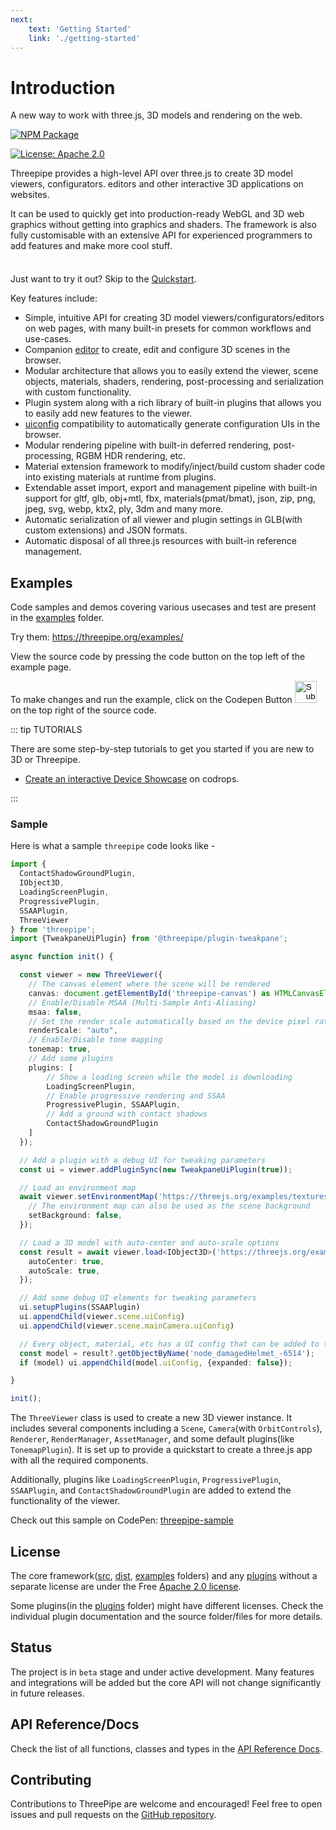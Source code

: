 ```yaml
---
next:
    text: 'Getting Started'
    link: './getting-started'
---
```


# Introduction

A new way to work with three.js, 3D models and rendering on the web.

[![NPM Package](https://img.shields.io/npm/v/threepipe.svg)](https://www.npmjs.com/package/threepipe)

[![License: Apache 2.0](https://img.shields.io/badge/License-Apache%202.0-green.svg)](https://opensource.org/license/apache-2-0/)

[//]: # (todo image)

Threepipe provides a high-level API over three.js to create 3D model viewers, configurators. editors and other interactive 3D applications on websites. 

It can be used to quickly get into production-ready WebGL and 3D web graphics without getting into graphics and shaders. The framework is also fully customisable with an extensive API for experienced programmers to add features and make more cool stuff.

<div class="tip custom-block" style="padding-top: 8px">

Just want to try it out? Skip to the [Quickstart](./getting-started).

</div>

Key features include:
- Simple, intuitive API for creating 3D model viewers/configurators/editors on web pages, with many built-in presets for common workflows and use-cases.
- Companion [editor](https://editor.threepipe.org/) to create, edit and configure 3D scenes in the browser.
- Modular architecture that allows you to easily extend the viewer, scene objects, materials, shaders, rendering, post-processing and serialization with custom functionality.
- Plugin system along with a rich library of built-in plugins that allows you to easily add new features to the viewer.
- [uiconfig](https://github.com/repalash/uiconfig.js) compatibility to automatically generate configuration UIs in the browser.
- Modular rendering pipeline with built-in deferred rendering, post-processing, RGBM HDR rendering, etc.
- Material extension framework to modify/inject/build custom shader code into existing materials at runtime from plugins.
- Extendable asset import, export and management pipeline with built-in support for gltf, glb, obj+mtl, fbx, materials(pmat/bmat), json, zip, png, jpeg, svg, webp, ktx2, ply, 3dm and many more.
- Automatic serialization of all viewer and plugin settings in GLB(with custom extensions) and JSON formats.
- Automatic disposal of all three.js resources with built-in reference management.

## Examples

Code samples and demos covering various usecases and test are present in the [examples](https://github.com/repalash/threepipe/tree/master/examples/) folder.

Try them: https://threepipe.org/examples/

View the source code by pressing the code button on the top left of the example page.

To make changes and run the example, click on the Codepen Button <input type="image" src="https://s3-us-west-2.amazonaws.com/s.cdpn.io/t-1/cp-arrow-right.svg" width="35" height="35" style="margin-bottom: -0.6rem; cursor: unset;"> on the top right of the source code.

::: tip TUTORIALS

There are some step-by-step tutorials to get you started if you are new to 3D or Threepipe.
- [Create an interactive Device Showcase](https://tympanus.net/codrops/2024/08/07/interactive-3d-device-showcase-with-threepipe/) on codrops.

:::

### Sample

Here is what a sample `threepipe` code looks like -

```typescript
import {
  ContactShadowGroundPlugin,
  IObject3D,
  LoadingScreenPlugin,
  ProgressivePlugin,
  SSAAPlugin,
  ThreeViewer
} from 'threepipe';
import {TweakpaneUiPlugin} from '@threepipe/plugin-tweakpane';

async function init() {

  const viewer = new ThreeViewer({
    // The canvas element where the scene will be rendered
    canvas: document.getElementById('threepipe-canvas') as HTMLCanvasElement,
    // Enable/Disable MSAA (Multi-Sample Anti-Aliasing)
    msaa: false,
    // Set the render scale automatically based on the device pixel ratio
    renderScale: "auto",
    // Enable/Disable tone mapping
    tonemap: true,
    // Add some plugins
    plugins: [
        // Show a loading screen while the model is downloading
        LoadingScreenPlugin,
        // Enable progressive rendering and SSAA
        ProgressivePlugin, SSAAPlugin,
        // Add a ground with contact shadows
        ContactShadowGroundPlugin
    ]
  });

  // Add a plugin with a debug UI for tweaking parameters
  const ui = viewer.addPluginSync(new TweakpaneUiPlugin(true));

  // Load an environment map
  await viewer.setEnvironmentMap('https://threejs.org/examples/textures/equirectangular/venice_sunset_1k.hdr', {
    // The environment map can also be used as the scene background
    setBackground: false,
  });

  // Load a 3D model with auto-center and auto-scale options
  const result = await viewer.load<IObject3D>('https://threejs.org/examples/models/gltf/DamagedHelmet/glTF/DamagedHelmet.gltf', {
    autoCenter: true,
    autoScale: true,
  });

  // Add some debug UI elements for tweaking parameters
  ui.setupPlugins(SSAAPlugin)
  ui.appendChild(viewer.scene.uiConfig)
  ui.appendChild(viewer.scene.mainCamera.uiConfig)

  // Every object, material, etc has a UI config that can be added to the UI to configure it.
  const model = result?.getObjectByName('node_damagedHelmet_-6514');
  if (model) ui.appendChild(model.uiConfig, {expanded: false});

}

init();
```

The `ThreeViewer` class is used to create a new 3D viewer instance. It includes several components including a `Scene`, `Camera`(with `OrbitControls`), `Renderer`, `RenderManager`, `AssetManager`, and some default plugins(like `TonemapPlugin`). It is set up to provide a quickstart to create a three.js app with all the required components. 

Additionally, plugins like `LoadingScreenPlugin`, `ProgressivePlugin`, `SSAAPlugin`, and `ContactShadowGroundPlugin` are added to extend the functionality of the viewer.

Check out this sample on CodePen: [threepipe-sample](https://codepen.io/repalash/pen/GRbEONZ?editors=0010)

## License
The core framework([src](https://github.com/repalash/threepipe/tree/master/src), [dist](https://github.com/repalash/threepipe/tree/master/dist), [examples](https://github.com/repalash/threepipe/tree/master/examples) folders) and any [plugins](https://github.com/repalash/threepipe/tree/master/plugins) without a separate license are under the Free [Apache 2.0 license](https://github.com/repalash/threepipe/tree/master/LICENSE).

Some plugins(in the [plugins](https://github.com/repalash/threepipe/tree/master/plugins) folder) might have different licenses. Check the individual plugin documentation and the source folder/files for more details.

## Status
The project is in `beta` stage and under active development. Many features and integrations will be added but the core API will not change significantly in future releases.

## API Reference/Docs

Check the list of all functions, classes and types in the [API Reference Docs](https://threepipe.org/docs/).

## Contributing

Contributions to ThreePipe are welcome and encouraged! Feel free to open issues and pull requests on the [GitHub repository](https://github.com/repalash/threepipe).

